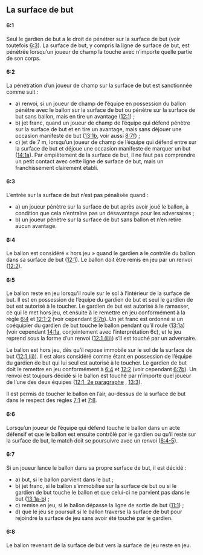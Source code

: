 ## La surface de but

#### 6:1
Seul le gardien de but a le droit de pénétrer sur la surface de but (voir toutefois [6:3](#6:3)). La surface de but, y 
compris la ligne de surface de but, est pénétrée lorsqu’un joueur de champ la touche avec n’importe quelle partie de son 
corps.

#### 6:2
La pénétration d’un joueur de champ sur la surface de but est sanctionnée comme suit :

- a) renvoi, si un joueur de champ de l’équipe en possession du ballon pénètre avec le ballon sur la surface de but ou 
  pénètre sur la surface de but sans ballon, mais en tire un avantage ([12:1](#12:1)) ;
- b) jet franc, quand un joueur de champ de l’équipe qui défend pénètre sur la surface de but et en tire un avantage, 
  mais sans déjouer une occasion manifeste de but ([13:1b](#13:1), voir aussi [8:7f](#8:7)) ;
- c) jet de 7 m, lorsqu’un joueur de champ de l’équipe qui défend entre sur la surface de but et déjoue une occasion 
  manifeste de marquer un but ([14:1a](#14:1)).
  Par empiètement de la surface de but, il ne faut pas comprendre un petit contact avec cette ligne de surface de but, 
  mais un franchissement clairement établi.

#### 6:3
L’entrée sur la surface de but n’est pas pénalisée quand :

- a) un joueur pénètre sur la surface de but après avoir joué le ballon, à condition que cela n’entraîne pas un 
  désavantage pour les adversaires ;
- b) un joueur pénètre sur la surface de but sans ballon et n’en retire aucun avantage.

#### 6:4
Le ballon est considéré « hors jeu » quand le gardien a le contrôle du ballon dans sa surface de but ([12:1](#12:1)). Le 
ballon doit être remis en jeu par un renvoi ([12:2](#12:2)).

#### 6:5
Le ballon reste en jeu lorsqu’il roule sur le sol à l’intérieur de la surface de but. Il est en possession de l’équipe 
du gardien de but et seul le gardien de but est autorisé à le toucher. Le gardien de but est autorisé à le ramasser, ce 
qui le met hors jeu, et ensuite à le remettre en jeu conformément à la règle [6:4](#6:4) et [12:1-2](#12:1) (voir 
cependant [6:7b](#6:7)). Un jet franc est ordonné si un coéquipier du gardien de but touche le ballon pendant qu’il 
roule ([13:1a](#13:1)) (voir cependant [14:1a](#14:1), conjointement avec l’interprétation 6c), et le jeu reprend sous 
la forme d’un renvoi ([12:1 (iii)](#12:1)) s’il est touché par un adversaire.

Le ballon est hors jeu, dès qu’il repose immobile sur le sol de la surface de but ([12:1 (ii)](#12:1)). Il est alors 
considéré comme étant en possession de l’équipe du gardien de but qui lui seul est autorisé à le toucher. Le gardien de 
but doit le remettre en jeu conformément à [6:4](#6:4) et [12:2](#12:2) (voir cependant [6:7b](#6:7)). Un renvoi est 
toujours décidé si le ballon est touché par n’importe quel joueur de l’une des deux équipes 
([12:1, 2e paragraphe](#12:1) , [13:3](#13:3)).

Il est permis de toucher le ballon en l’air, au-dessus de la surface de but dans le respect des règles [7:1](#7:1) et 
[7:8](#7:8).

#### 6:6
Lorsqu’un joueur de l’équipe qui défend touche le ballon dans un acte défensif et que le ballon est ensuite contrôlé par 
le gardien ou qu’il reste sur la surface de but, le match doit se poursuivre avec un renvoi ([6:4-5](#6:4)).

#### 6:7
Si un joueur lance le ballon dans sa propre surface de but, il est décidé :

- a) but, si le ballon parvient dans le but ;
- b) jet franc, si le ballon s’immobilise sur la surface de but ou si le gardien de but touche le ballon et que celui-ci 
  ne parvient pas dans le but ([13:1a-b](#13:1)) ;
- c) remise en jeu, si le ballon dépasse la ligne de sortie de but ([11:1](#11:1)) ;
- d) que le jeu se poursuit si le ballon traverse la surface de but pour rejoindre la surface de jeu sans avoir été 
  touché par le gardien.

#### 6:8
Le ballon revenant de la surface de but vers la surface de jeu reste en jeu.


